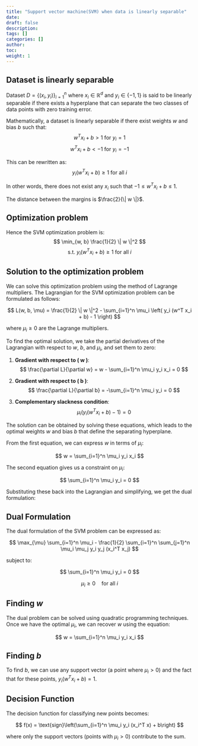 ```yaml
---
title: "Support vector machine(SVM) when data is linearly separable"
date:
draft: false
description:
tags: []
categories: []
author:
toc:
weight: 1
---
```


## Dataset is linearly separable
Dataset $D = \{(x_i, y_i)\}_{i=1}^n$ where $x_i \in \mathbb{R}^d$ and $y_i \in \{-1, 1\}$ is said to be linearly separable if there exists a hyperplane that can separate the two classes of data points with zero training error.

Mathematically, a dataset is linearly separable if there exist weights $w$ and bias $b$ such that:
$$ w^T x_i + b > 1 \text{ for } y_i = 1 $$
$$ w^T x_i + b < -1 \text{ for } y_i = -1 $$

This can be rewritten as:
$$ y_i (w^T x_i + b) \geq 1 \text{ for all } i $$

In other words, there does not exist any $x_i$ such that $-1 \leq w^T x_i + b \leq 1$.

The distance between the margins is $\frac{2}{\| w \|}$.

## Optimization problem

Hence the SVM optimization problem is:
$$ \min_{w, b} \frac{1}{2} \| w \|^2 $$
$$ \text{s.t. } y_i (w^T x_i + b) \geq 1 \text{ for all } i $$

## Solution to the optimization problem

We can solve this optimization problem using the method of Lagrange multipliers.
The Lagrangian for the SVM optimization problem can be formulated as follows:

$$ L(w, b, \mu) = \frac{1}{2} \| w \|^2 - \sum_{i=1}^n \mu_i \left( y_i (w^T x_i + b) - 1 \right) $$

where $\mu_i \geq 0$ are the Lagrange multipliers.

To find the optimal solution, we take the partial derivatives of the Lagrangian with respect to $w$, $b$, and $\mu_i$, and set them to zero:

1. **Gradient with respect to \( w \)**:
   $$ \frac{\partial L}{\partial w} = w - \sum_{i=1}^n \mu_i y_i x_i = 0 $$

2. **Gradient with respect to \( b \)**:
   $$ \frac{\partial L}{\partial b} = -\sum_{i=1}^n \mu_i y_i = 0 $$

3. **Complementary slackness condition**:
   $$ \mu_i (y_i (w^T x_i + b) - 1) = 0 $$

The solution can be obtained by solving these equations, which leads to the optimal weights $w$ and bias $b$ that define the separating hyperplane.

From the first equation, we can express $w$ in terms of $\mu_i$:

$$ w = \sum_{i=1}^n \mu_i y_i x_i $$

The second equation gives us a constraint on $\mu_i$:

$$ \sum_{i=1}^n \mu_i y_i = 0 $$

Substituting these back into the Lagrangian and simplifying, we get the dual formulation:

## Dual Formulation

The dual formulation of the SVM problem can be expressed as:

$$ \max_{\mu} \sum_{i=1}^n \mu_i - \frac{1}{2} \sum_{i=1}^n \sum_{j=1}^n \mu_i \mu_j y_i y_j (x_i^T x_j) $$

subject to:

$$ \sum_{i=1}^n \mu_i y_i = 0 $$

$$ \mu_i \geq 0 \quad \text{for all } i $$

## Finding $w$

The dual problem can be solved using quadratic programming techniques. Once we have the optimal $\mu_i$, we can recover $w$ using the equation:

$$ w = \sum_{i=1}^n \mu_i y_i x_i $$

## Finding $b$

To find $b$, we can use any support vector (a point where $\mu_i > 0$) and the fact that for these points, $y_i(w^T x_i + b) = 1$.

## Decision Function

The decision function for classifying new points becomes:

$$ f(x) = \text{sign}\left(\sum_{i=1}^n \mu_i y_i (x_i^T x) + b\right) $$

where only the support vectors (points with $\mu_i > 0$) contribute to the sum.





